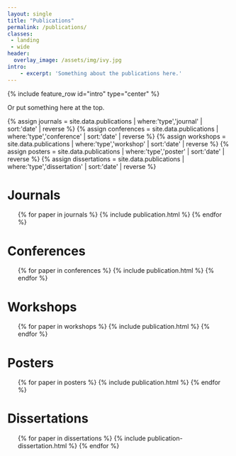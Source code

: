 ```yaml
---
layout: single
title: "Publications"
permalink: /publications/
classes:
 - landing
 - wide
header:
  overlay_image: /assets/img/ivy.jpg
intro:
    - excerpt: 'Something about the publications here.'
---
```


{% include feature_row id="intro" type="center" %}

Or put something here at the top.
    
{% assign journals = site.data.publications | where:'type','journal' | sort:'date' | reverse %}
{% assign conferences = site.data.publications | where:'type','conference' | sort:'date' | reverse %}
{% assign workshops = site.data.publications | where:'type','workshop' | sort:'date' | reverse %}
{% assign posters = site.data.publications | where:'type','poster' | sort:'date' | reverse %}
{% assign dissertations = site.data.publications | where:'type','dissertation' | sort:'date' | reverse %}

<h1>Journals</h1>
<ul>        
{% for paper in journals %}
{% include publication.html %}
{% endfor %}
</ul> 

<h1>Conferences</h1>
<ul>        
{% for paper in conferences %}
{% include publication.html %}
{% endfor %}
</ul> 

<h1>Workshops</h1>
<ul>        
{% for paper in workshops %}
{% include publication.html %}
{% endfor %}
</ul> 

<h1>Posters</h1>
<ul>        
{% for paper in posters %}
{% include publication.html %}
{% endfor %}
</ul> 
    
<h1>Dissertations</h1>
<ul>
{% for paper in dissertations %}
{% include publication-dissertation.html %}
{% endfor %}
</ul>
